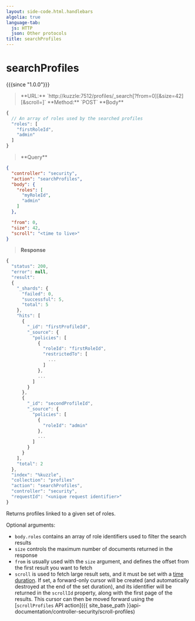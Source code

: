 ```yaml
---
layout: side-code.html.handlebars
algolia: true
language-tab:
  js: HTTP
  json: Other protocols
title: searchProfiles
---
```



# searchProfiles

{{{since "1.0.0"}}}



<blockquote class="js">
<p>
**URL:** `http://kuzzle:7512/profiles/_search[?from=0][&size=42][&scroll=<time to live>]`  
**Method:** `POST`  
**Body**
</p>
</blockquote>

```js
{
  // An array of roles used by the searched profiles
  "roles": [
    "firstRoleId",
    "admin"
  ]
}
```

<blockquote class="json">
<p>
**Query**
</p>
</blockquote>

```json
{
  "controller": "security",
  "action": "searchProfiles",
  "body": {
    "roles": [
      "myRoleId",
      "admin"
    ]
  },

  "from": 0,
  "size": 42,
  "scroll": "<time to live>"
}
```

>**Response**

```javascript
{
  "status": 200,                     
  "error": null,                     
  "result":
  {
    "_shards": {
      "failed": 0,
      "successful": 5,
      "total": 5
    },
    "hits": [
      {
        "_id": "firstProfileId",
        "_source": {
          "policies": [
            {
              "roleId": "firstRoleId",
              "restrictedTo": [
                ...
              ]
            },
            ...
          ]
        }
      },
      {
        "_id": "secondProfileId",
        "_source": {
          "policies": [
            {
              "roleId": "admin"
            },
            ...
          ]
        }
      }
    ],
    "total": 2
  },
  "index": "%kuzzle",
  "collection": "profiles"
  "action": "searchProfiles",
  "controller": "security",
  "requestId": "<unique request identifier>"
}
```

Returns profiles linked to a given set of roles.


Optional arguments:

* `body.roles` contains an array of role identifiers used to filter the search results
* `size` controls the maximum number of documents returned in the response
* `from` is usually used with the `size` argument, and defines the offset from the first result you want to fetch
* `scroll` is used to fetch large result sets, and it must be set with a [time duration](https://www.elastic.co/guide/en/elasticsearch/reference/5.4/common-options.html#time-units). If set, a forward-only cursor will be created (and automatically destroyed at the end of the set duration), and its identifier will be returned in the `scrollId` property, along with the first page of the results. This cursor can then be moved forward using the [`scrollProfiles` API action]({{ site_base_path }}api-documentation/controller-security/scroll-profiles)

